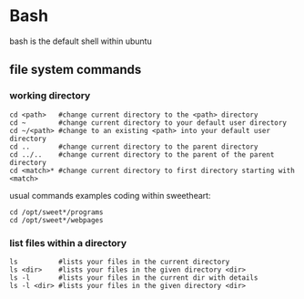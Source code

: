 # Bash

bash is the default shell within ubuntu

## file system commands

### working directory

    cd <path>   #change current directory to the <path> directory
    cd ~        #change current directory to your default user directory
    cd ~/<path> #change to an existing <path> into your default user directory
    cd ..       #change current directory to the parent directory
    cd ../..    #change current directory to the parent of the parent directory
    cd <match>* #change current directory to first directory starting with <match>

usual commands examples coding within sweetheart:

    cd /opt/sweet*/programs
    cd /opt/sweet*/webpages

### list files within a directory

    ls          #lists your files in the current directory
    ls <dir>    #lists your files in the given directory <dir>
    ls -l       #lists your files in the current dir with details
    ls -l <dir> #lists your files in the given directory <dir> 
